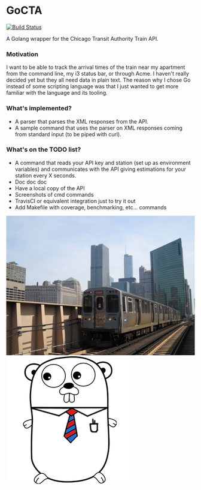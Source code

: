 # GoCTA

[![Build Status](https://travis-ci.org/sdimitro/GoCTA.svg?branch=master)](https://travis-ci.org/sdimitro/GoCTA)

A Golang wrapper for the Chicago Transit Authority Train API.

### Motivation

I want to be able to track the arrival times of the train near
my apartment from the command line, my i3 status bar, or through
Acme. I haven't really decided yet but they all need data in
plain text. The reason why I chose Go instead of some scripting
language was that I just wanted to get more familiar with the
language and its tooling.

### What's implemented?

* A parser that parses the XML responses from the API.
* A sample command that uses the parser on XML responses
  coming from standard input (to be piped with curl).

### What's on the TODO list?

* A command that reads your API key and station (set up as
  environment variables) and communicates with the API
  giving estimations for your station every X seconds.
* Doc doc doc
* Have a local copy of the API
* Screenshots of cmd commands
* TravisCI or equivalent integration just to try it out
* Add Makefile with coverage, benchmarking, etc... commands

![Image of Train](img/train.jpg)
![Image of Gopher](img/gopher.png)

